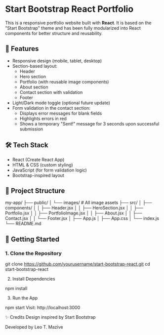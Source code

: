 # Start Bootstrap React Portfolio

This is a responsive portfolio website built with **React**. It is based on the "Start Bootstrap" theme and has been fully modularized into React components for better structure and reusability.

## 📸 Features

- Responsive design (mobile, tablet, desktop)
- Section-based layout:
  - Header
  - Hero section
  - Portfolio (with reusable image components)
  - About section
  - Contact section with validation
  - Footer
- Light/Dark mode toggle (optional future update)
- Form validation in the contact section:
  - Displays error messages for blank fields
  - Highlights errors in red
  - Shows a temporary "Sent!" message for 3 seconds upon successful submission

## 🛠️ Tech Stack

- React (Create React App)
- HTML & CSS (custom styling)
- JavaScript (for form validation logic)
- Bootstrap-inspired layout

## 📁 Project Structure

my-app/
├── public/
│ └── images/ # All image assets
├── src/
│ ├── components/
│ │ ├── Header.jsx
│ │ ├── HeroSection.jsx
│ │ ├── Portfolio.jsx
│ │ ├── PortfolioImage.jsx
│ │ ├── About.jsx
│ │ ├── Contact.jsx
│ │ └── Footer.jsx
│ ├── App.js
│ ├── App.css
│ └── index.js
└── README.md


## 🚀 Getting Started

### 1. Clone the Repository

git clone https://github.com/yourusername/start-bootstrap-react.git
cd start-bootstrap-react

2. Install Dependencies

npm install

3. Run the App

npm start
Visit: http://localhost:3000

✨ Credits
Design inspired by Start Bootstrap

Developed by Leo T. Mazive




